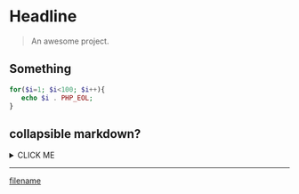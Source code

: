 # Headline

> An awesome project.

## Something
 ```PHP
for($i=1; $i<100; $i++){
 	echo $i . PHP_EOL;
}
 ```


## collapsible markdown?

<details>
<summary>CLICK ME</summary>

**<summary>标签与正文间一定要空一行！！！**
</details>

---

[filename](../redis.md ':include')